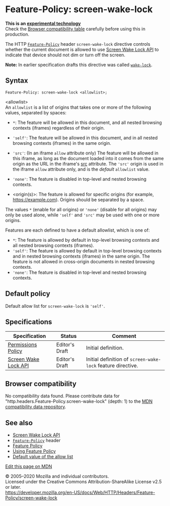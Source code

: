 Feature-Policy: screen-wake-lock
================================

**This is an [experimental technology](https://developer.mozilla.org/en-US/docs/MDN/Contribute/Guidelines/Conventions_definitions#Experimental)**  
Check the [Browser compatibility table](#Browser_compatibility) carefully before using this in production.

The HTTP [`Feature-Policy`](../feature-policy) header `screen-wake-lock` directive controls whether the current document is allowed to use [Screen Wake Lock API](https://developer.mozilla.org/en-US/docs/Web/API/Screen_Wake_Lock_API) to indicate that device should not dim or turn off the screen.

**Note:** In earlier specification drafts this directive was called [`wake-lock`](wake-lock).

Syntax
------

    Feature-Policy: screen-wake-lock <allowlist>;

&lt;allowlist&gt;  
An `allowlist` is a list of origins that takes one or more of the following values, separated by spaces:

-   `*`: The feature will be allowed in this document, and all nested browsing contexts (iframes) regardless of their origin.
-   `'self'`: The feature will be allowed in this document, and in all nested browsing contexts (iframes) in the same origin.
-   `'src'`: (In an iframe `allow` attribute only) The feature will be allowed in this iframe, as long as the document loaded into it comes from the same origin as the URL in the iframe's [src](https://developer.mozilla.org/en-US/docs/Web/HTML/Element/iframe#Attributes) attribute.
    The `'src'` origin is used in the iframe `allow` attribute only, and is the *default* `allowlist` value.

-   `'none'`: The feature is disabled in top-level and nested browsing contexts.
-   &lt;origin(s)&gt;: The feature is allowed for specific origins (for example, https://example.com). Origins should be separated by a space.

The values `*` (enable for all origins) or `'none'` (disable for all origins) may only be used alone, while `'self'` and `'src'` may be used with one or more origins.

Features are each defined to have a default allowlist, which is one of:

-   `*`: The feature is allowed by default in top-level browsing contexts and all nested browsing contexts (iframes).
-   `'self'`: The feature is allowed by default in top-level browsing contexts and in nested browsing contexts (iframes) in the same origin. The feature is not allowed in cross-origin documents in nested browsing contexts.
-   `'none'`: The feature is disabled in top-level and nested browsing contexts.

Default policy
--------------

Default allow list for `screen-wake-lock` is `'self'`.

Specifications
--------------

<table><thead><tr class="header"><th>Specification</th><th>Status</th><th>Comment</th></tr></thead><tbody><tr class="odd"><td><a href="https://w3c.github.io/webappsec-permissions-policy/">Permissions Policy</a></td><td><span class="spec-ED">Editor's Draft</span></td><td>Initial definition.</td></tr><tr class="even"><td><a href="https://w3c.github.io/screen-wake-lock/#the-screen-wake-lock-powerful-feature">Screen Wake Lock API</a></td><td>Editor's Draft</td><td>Initial definition of <code>screen-wake-lock</code> feature directive.</td></tr></tbody></table>

Browser compatibility
---------------------

No compatibility data found. Please contribute data for "http.headers.Feature-Policy.screen-wake-lock" (depth: 1) to the [MDN compatibility data repository](https://github.com/mdn/browser-compat-data).

See also
--------

-   [Screen Wake Lock API](https://developer.mozilla.org/en-US/docs/Web/API/Screen_Wake_Lock_API)
-   [`Feature-Policy`](../feature-policy) header
-   [Feature Policy](../../feature_policy)
-   [Using Feature Policy](../../feature_policy/using_feature_policy)
-   [Default value of the allow list](https://www.w3.org/TR/wake-lock/#wake-locks)

<a href="https://developer.mozilla.org/en-US/docs/Web/HTTP/Headers/Feature-Policy/screen-wake-lock$edit" class="_attribution-link">Edit this page on MDN</a>

© 2005–2020 Mozilla and individual contributors.  
Licensed under the Creative Commons Attribution-ShareAlike License v2.5 or later.  
<a href="https://developer.mozilla.org/en-US/docs/Web/HTTP/Headers/Feature-Policy/screen-wake-lock" class="_attribution-link">https://developer.mozilla.org/en-US/docs/Web/HTTP/Headers/Feature-Policy/screen-wake-lock</a>
